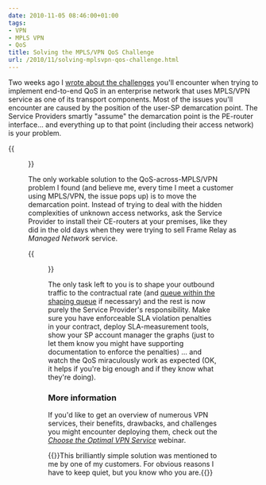 ```yaml
---
date: 2010-11-05 08:46:00+01:00
tags:
- VPN
- MPLS VPN
- QoS
title: Solving the MPLS/VPN QoS Challenge
url: /2010/11/solving-mplsvpn-qos-challenge.html
---
```

Two weeks ago I [wrote about the challenges](/2010/10/qos-over-mplsvpn-networks.html) you'll encounter when trying to implement end-to-end QoS in an enterprise network that uses MPLS/VPN service as one of its transport components. Most of the issues you'll encounter are caused by the position of the user-SP demarcation point. The Service Providers smartly "assume" the demarcation point is the PE-router interface... and everything up to that point (including their access network) is your problem.

{{<figure src="/2010/11/s1600-mplsqos_before.png" caption="Typical MPLS/VPN demarcation point">}}
<!--more-->
The only workable solution to the QoS-across-MPLS/VPN problem I found (and believe me, every time I meet a customer using MPLS/VPN, the issue pops up) is to move the demarcation point. Instead of trying to deal with the hidden complexities of unknown access networks, ask the Service Provider to install their CE-routers at your premises, like they did in the old days when they were trying to sell Frame Relay as *Managed Network* service.

{{<figure src="/2010/11/s1600-mplsqos_after.png" caption="Onsite demarcation point">}}

The only task left to you is to shape your outbound traffic to the contractual rate (and [queue within the shaping queue](/kb/tag/QoS/Traffic_Shaping.html) if necessary) and the rest is now purely the Service Provider's responsibility. Make sure you have enforceable SLA violation penalties in your contract, deploy SLA-measurement tools, show your SP account manager the graphs (just to let them know you might have supporting documentation to enforce the penalties) \... and watch the QoS miraculously work as expected (OK, it helps if you're big enough and if they know what they're doing).

### More information

If you'd like to get an overview of numerous VPN services, their benefits, drawbacks, and challenges you might encounter deploying them, check out the [*Choose the Optimal VPN Service*](http://www.ipspace.net/Choose_the_optimal_VPN_service) webinar.

{{<note>}}This brilliantly simple solution was mentioned to me by one of my customers. For obvious reasons I have to keep quiet, but you know who you are.{{</note>}}
